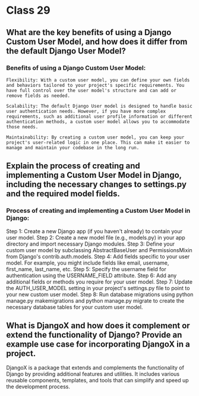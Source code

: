 # Class 29
## What are the key benefits of using a Django Custom User Model, and how does it differ from the default Django User Model?

### Benefits of using a Django Custom User Model:
    Flexibility: With a custom user model, you can define your own fields and behaviors tailored to your project's specific requirements. You have full control over the user model's structure and can add or remove fields as needed.

    Scalability: The default Django User model is designed to handle basic user authentication needs. However, if you have more complex requirements, such as additional user profile information or different authentication methods, a custom user model allows you to accommodate those needs.

    Maintainability: By creating a custom user model, you can keep your project's user-related logic in one place. This can make it easier to manage and maintain your codebase in the long run.


## Explain the process of creating and implementing a Custom User Model in Django, including the necessary changes to settings.py and the required model fields.
### Process of creating and implementing a Custom User Model in Django:
Step 1: Create a new Django app (if you haven't already) to contain your user model.
Step 2: Create a new model file (e.g., models.py) in your app directory and import necessary Django modules.
Step 3: Define your custom user model by subclassing AbstractBaseUser and PermissionsMixin from Django's contrib.auth.models.
Step 4: Add fields specific to your user model. For example, you might include fields like email, username, first_name, last_name, etc.
Step 5: Specify the username field for authentication using the USERNAME_FIELD attribute.
Step 6: Add any additional fields or methods you require for your user model.
Step 7: Update the AUTH_USER_MODEL setting in your project's settings.py file to point to your new custom user model.
Step 8: Run database migrations using python manage.py makemigrations and python manage.py migrate to create the necessary database tables for your custom user model.


## What is DjangoX and how does it complement or extend the functionality of Django? Provide an example use case for incorporating DjangoX in a project.

DjangoX is a package that extends and complements the functionality of Django by providing additional features and utilities. It includes various reusable components, templates, and tools that can simplify and speed up the development process.
